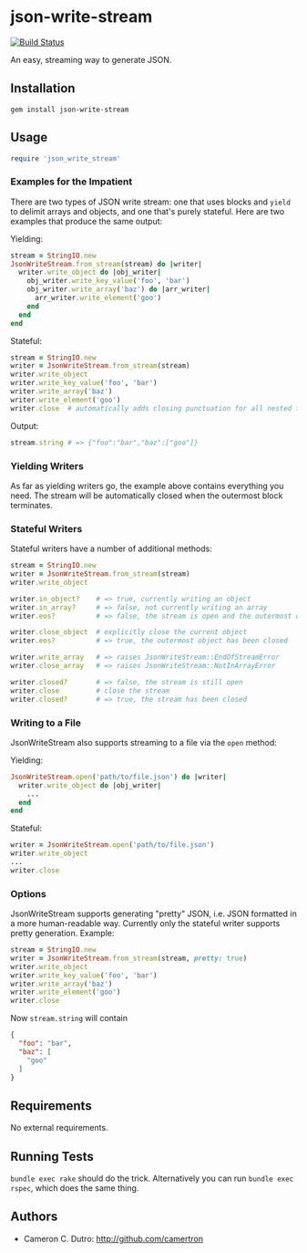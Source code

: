 json-write-stream
=================

[![Build Status](https://travis-ci.org/camertron/json-write-stream.svg?branch=master)](http://travis-ci.org/camertron/json-write-stream)

An easy, streaming way to generate JSON.

## Installation

`gem install json-write-stream`

## Usage

```ruby
require 'json_write_stream'
```

### Examples for the Impatient

There are two types of JSON write stream: one that uses blocks and `yield` to delimit arrays and objects, and one that's purely stateful. Here are two examples that produce the same output:

Yielding:

```ruby
stream = StringIO.new
JsonWriteStream.from_stream(stream) do |writer|
  writer.write_object do |obj_writer|
    obj_writer.write_key_value('foo', 'bar')
    obj_writer.write_array('baz') do |arr_writer|
      arr_writer.write_element('goo')
    end
  end
end
```

Stateful:

```ruby
stream = StringIO.new
writer = JsonWriteStream.from_stream(stream)
writer.write_object
writer.write_key_value('foo', 'bar')
writer.write_array('baz')
writer.write_element('goo')
writer.close  # automatically adds closing punctuation for all nested types
```

Output:

```ruby
stream.string # => {"foo":"bar","baz":["goo"]}
```

### Yielding Writers

As far as yielding writers go, the example above contains everything you need. The stream will be automatically closed when the outermost block terminates.

### Stateful Writers

Stateful writers have a number of additional methods:

```ruby
stream = StringIO.new
writer = JsonWriteStream.from_stream(stream)
writer.write_object

writer.in_object?    # => true, currently writing an object
writer.in_array?     # => false, not currently writing an array
writer.eos?          # => false, the stream is open and the outermost object hasn't been closed yet

writer.close_object  # explicitly close the current object
writer.eos?          # => true, the outermost object has been closed

writer.write_array   # => raises JsonWriteStream::EndOfStreamError
writer.close_array   # => raises JsonWriteStream::NotInArrayError

writer.closed?       # => false, the stream is still open
writer.close         # close the stream
writer.closed?       # => true, the stream has been closed
```

### Writing to a File

JsonWriteStream also supports streaming to a file via the `open` method:

Yielding:

```ruby
JsonWriteStream.open('path/to/file.json') do |writer|
  writer.write_object do |obj_writer|
    ...
  end
end
```

Stateful:

```ruby
writer = JsonWriteStream.open('path/to/file.json')
writer.write_object
...
writer.close
```

### Options

JsonWriteStream supports generating "pretty" JSON, i.e. JSON formatted in a more human-readable way. Currently only the stateful writer supports pretty generation. Example:

```ruby
stream = StringIO.new
writer = JsonWriteStream.from_stream(stream, pretty: true)
writer.write_object
writer.write_key_value('foo', 'bar')
writer.write_array('baz')
writer.write_element('goo')
writer.close
```

Now `stream.string` will contain

```json
{
  "foo": "bar",
  "baz": [
    "goo"
  ]
}
```

## Requirements

No external requirements.

## Running Tests

`bundle exec rake` should do the trick. Alternatively you can run `bundle exec rspec`, which does the same thing.

## Authors

* Cameron C. Dutro: http://github.com/camertron
